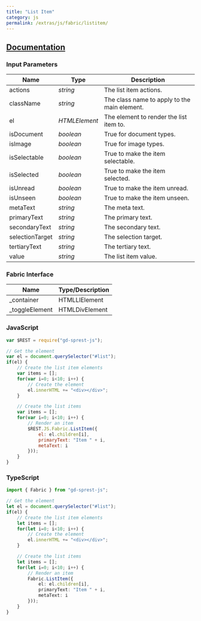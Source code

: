 ```yaml
---
title: "List Item"
category: js
permalink: /extras/js/fabric/listitem/
---
```

## [Documentation](https://dev.office.com/fabric-js/Components/ListItem/ListItem.html)

### Input Parameters

| Name | Type | Description |
| --- | --- | --- |
| actions | _string_ | The list item actions. |
| className | _string_ | The class name to apply to the main element. |
| el | _HTMLElement_ | The element to render the list item to. |
| isDocument | _boolean_ | True for document types. |
| isImage | _boolean_ | True for image types. |
| isSelectable | _boolean_ | True to make the item selectable. |
| isSelected | _boolean_ | True to make the item selected. |
| isUnread | _boolean_ | True to make the item unread. |
| isUnseen | _boolean_ | True to make the item unseen. |
| metaText | _string_ | The meta text. |
| primaryText | _string_ | The primary text. |
| secondaryText | _string_ | The secondary text. |
| selectionTarget | _string_ | The selection target. |
| tertiaryText | _string_ | The tertiary text. |
| value | _string_ | The list item value. |

### Fabric Interface

| Name | Type/Description |
| --- | --- |
| \_container | HTMLLIElement |
| \_toggleElement | HTMLDivElement |

### JavaScript

```js
var $REST = require("gd-sprest-js");

// Get the element
var el = document.querySelector("#list");
if(el) {
    // Create the list item elements
    var items = [];
    for(var i=0; i<10; i++) {
        // Create the element
        el.innerHTML += "<div></div>";
    }

    // Create the list items
    var items = [];
    for(var i=0; i<10; i++) {
        // Render an item
        $REST.JS.Fabric.ListItem({
            el: el.children[i],
            primaryText: "Item " + i,
            metaText: i
        }));
    }
}
```

### TypeScript

```ts
import { Fabric } from "gd-sprest-js";

// Get the element
let el = document.querySelector("#list");
if(el) {
    // Create the list item elements
    let items = [];
    for(let i=0; i<10; i++) {
        // Create the element
        el.innerHTML += "<div></div>";
    }

    // Create the list items
    let items = [];
    for(let i=0; i<10; i++) {
        // Render an item
        Fabric.ListItem({
            el: el.children[i],
            primaryText: "Item " + i,
            metaText: i
        }));
    }
}
```